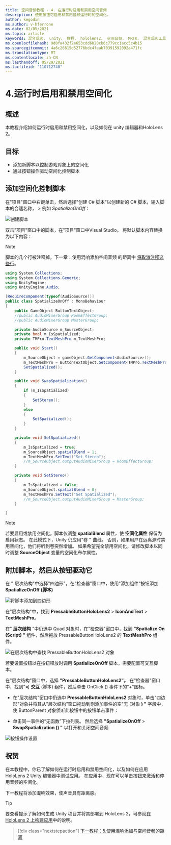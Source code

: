 ```yaml
---
title: 空间音频教程 - 4. 在运行时启用和禁用空间音频
description: 使用按钮可启用和禁用音频运行时的空间化。
author: kegodin
ms.author: v-hferrone
ms.date: 02/05/2021
ms.topic: article
keywords: 混合现实， unity， 教程， hololens2， 空间音频， MRTK， 混合现实工具包， UWP， Windows 10， HRTF， 与头部相关的传输函数， 混响， Microsoft 空间化程序
ms.openlocfilehash: 9d0fa432f2e653cdd6820cb6c779cc1acc5c4b15
ms.sourcegitcommit: 4a6c26615d52776bdc4faab70391592092a471fc
ms.translationtype: MT
ms.contentlocale: zh-CN
ms.lasthandoff: 05/29/2021
ms.locfileid: "110712740"
---
```

# <a name="4-enabling-and-disabling-spatialization-at-run-time"></a>4.运行时启用和禁用空间化

## <a name="overview"></a>概述

本教程介绍如何运行时启用和禁用空间化，以及如何在 unity 编辑器和HoloLens 2。

## <a name="objectives"></a>目标

* 添加新脚本以控制游戏对象上的空间化
* 通过按钮操作驱动空间化控制脚本

## <a name="add-spatialization-control-script"></a>添加空间化控制脚本

 在"项目"窗口中右键单击，然后选择"创建 C# 脚本"以创建新的 C# 脚本，输入脚本的合适名称，  >  例如 _SpatializeOnOff_：

![创建脚本](images/spatial-audio/spatial-audio-04-section1-step1-1.PNG)

双击"项目"窗口中的脚本，在"项目"窗口中Visual Studio。 将默认脚本内容替换为以下内容：

> [!NOTE]
> 脚本的几个行被注释掉。下一章：使用混响添加空间音频 的距离中 [将取消注释这些行](unity-spatial-audio-ch5.md)。

```c#
using System.Collections;
using System.Collections.Generic;
using UnityEngine;
using UnityEngine.Audio;

[RequireComponent(typeof(AudioSource))]
public class SpatializeOnOff : MonoBehaviour
{
    public GameObject ButtonTextObject;
    //public AudioMixerGroup RoomEffectGroup;
    //public AudioMixerGroup MasterGroup;

    private AudioSource m_SourceObject;
    private bool m_IsSpatialized;
    private TMPro.TextMeshPro m_TextMeshPro;

    public void Start()
    {
        m_SourceObject = gameObject.GetComponent<AudioSource>();
        m_TextMeshPro = ButtonTextObject.GetComponent<TMPro.TextMeshPro>();
        SetSpatialized();
    }

    public void SwapSpatialization()
    {
        if (m_IsSpatialized)
        {
            SetStereo();
        }
        else
        {
            SetSpatialized();
        }
    }

    private void SetSpatialized()
    {
        m_IsSpatialized = true;
        m_SourceObject.spatialBlend = 1;
        m_TextMeshPro.SetText("Set Stereo");
        //m_SourceObject.outputAudioMixerGroup = RoomEffectGroup;
    }

    private void SetStereo()
    {
        m_IsSpatialized = false;
        m_SourceObject.spatialBlend = 0;
        m_TextMeshPro.SetText("Set Spatialized");
        //m_SourceObject.outputAudioMixerGroup = MasterGroup;
    }

}
```

> [!NOTE]
> 若要启用或禁用空间化，脚本仅调整 **spatialBlend** 属性，使 **空间化属性** 保留为启用状态。 在此模式下，Unity 仍应用"卷 **"** 曲线。 否则，如果用户在远离源时禁用空间化，他们将听到卷突然增加。
> 如果希望完全禁用空间化，请修改脚本以同时调整 **SourceObject** 变量的空间化布尔属性。 

## <a name="attach-your-script-and-drive-it-from-the-button"></a>附加脚本，然后从按钮驱动它

在 **"** 层次结构"中选择"四边形"，在"检查器"窗口中，使用"添加组件"按钮添加 **SpatializeOnOff (脚本)**

![将脚本添加到四边形](images/spatial-audio/spatial-audio-04-section2-step1-1.PNG)

在"层次结构"中，找到 **PressableButtonHoloLens2**  >  **IconAndText**  >  **TextMeshPro**。

在" **层次结构** "中仍选中 Quad 对象时，在"检查器"窗口中，找到 **"Spatialize On (Script) "** 组件，然后拖放 PressableButtonHoloLens2 的 **TextMeshPro** 组件。

![在层次结构中查找 PressableButtonHoloLens2 对象](images/spatial-audio/spatial-audio-04-section2-step1-2.PNG)

若要设置按钮以在按钮释放时调用 **SpatializeOnOff** 脚本，需要配置可交互脚本。

在"层次结构"窗口中，选择 **"PressableButtonHoloLens2"。** 在"检查器"窗口中，找到"可 **交互** (脚本) 组件，然后单击 OnClick () 事件下的"+"图标。

* 在"层次结构"窗口中仍选中 **PressableButtonHoloLens2** 对象时，单击"四边形"对象并将其从"层次结构"窗口拖动到刚添加事件的空"无 (对象 **) "** 字段中，使 ButtonParent 对象侦听此按钮中的按钮单击事件：

* 单击同一事件的“无函数”下拉列表。 然后选择 **"SpatializeOnOff**  >  **SwapSpatialization () "** 以打开和关闭空间音频

![按钮操作设置](images/spatial-audio/spatial-audio-04-section2-step1-3.PNG)

## <a name="congratulations"></a>祝贺

在本教程中，你已了解如何在运行时启用和禁用空间化，以及如何在应用HoloLens 2 Unity 编辑器中测试应用。 在应用中，现在可以单击按钮来激活和停用音频的空间化。

下一教程将添加混响效果，使声音具有距离感。

> [!TIP]
> 要查看提示了解如何生成 Unity 项目并将其部署到 HoloLens 2，可参阅[在 HoloLens 2 上构建应用](mr-learning-base-02.md#building-your-application-to-your-hololens-2)中的说明。

> [!div class="nextstepaction"]
> [下一教程：5.使用混响添加与空间音频的距离](unity-spatial-audio-ch5.md)
